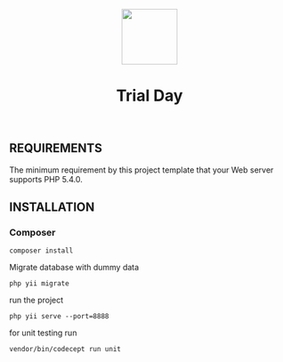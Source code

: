 <p align="center">
    <a href="https://github.com/yiisoft" target="_blank">
        <img src="https://avatars0.githubusercontent.com/u/993323" height="100px">
    </a>
    <h1 align="center">Trial Day</h1>
    <br>
</p>




REQUIREMENTS
------------

The minimum requirement by this project template that your Web server supports PHP 5.4.0.


INSTALLATION
------------

### Composer

~~~
composer install
~~~

Migrate database with dummy data

~~~
php yii migrate
~~~

run the project

~~~
php yii serve --port=8888 
~~~

for unit testing run

~~~
vendor/bin/codecept run unit    
~~~


